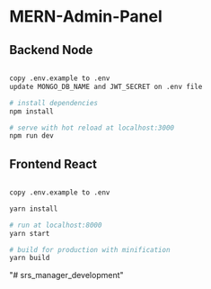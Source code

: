 # MERN-Admin-Panel

## Backend Node

``` bash

copy .env.example to .env
update MONGO_DB_NAME and JWT_SECRET on .env file

# install dependencies
npm install

# serve with hot reload at localhost:3000
npm run dev

```

## Frontend React

``` bash

copy .env.example to .env

yarn install

# run at localhost:8000
yarn start

# build for production with minification
yarn build

```
"# srs_manager_development" 
